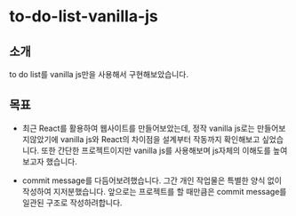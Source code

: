 # to-do-list-vanilla-js

## 소개

to do list를 vanilla js만을 사용해서 구현해보았습니다.

## 목표

- 최근 React를 활용하여 웹사이트를 만들어보았는데, 정작 vanilla js로는 만들어보지않았기에 vanilla js와 React의 차이점을 설계부터 작동까지 확인해보고 싶었습니다. 또한 간단한 프로젝트이지만 vanilla js를 사용해보며 js자체의 이해도를 높여보고자 했습니다.

- commit message를 다듬어보려했습니다. 그간 개인 작업물은 특별한 양식 없이 작성하여 지저분했습니다. 앞으로는 프로젝트를 할 때만큼은 commit message를 일관된 구조로 작성하려합니다.
